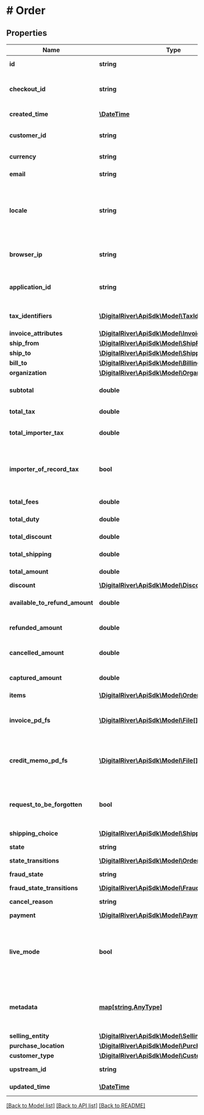 # # Order

## Properties

Name | Type | Description | Notes
------------ | ------------- | ------------- | -------------
**id** | **string** | The unique identifier for the order. | [optional] [readonly] 
**checkout_id** | **string** | The unique identifier of the checkout submitted to create the order. | [optional] 
**created_time** | [**\DateTime**](\DateTime.md) | Time at which the order was created. | [optional] [readonly] 
**customer_id** | **string** | The identifier of the customer associated with this order. | [optional] 
**currency** | **string** | A three-letter ISO currency code. | [optional] 
**email** | **string** | The customer&#39;s email address. | [optional] 
**locale** | **string** | A designator that combines the two-letter ISO 639-1 language code with the ISO 3166-1 alpha-2 country code. | [optional] 
**browser_ip** | **string** | The IP address of the browser used by the customer when placing the order. | [optional] 
**application_id** | **string** | An arbitrary string identifier that can be used to track the application type. | [optional] [readonly] 
**tax_identifiers** | [**\DigitalRiver\ApiSdk\Model\TaxIdentifier[]**](TaxIdentifier.md) | A list of the tax identifiers applied to this order. | [optional] 
**invoice_attributes** | [**\DigitalRiver\ApiSdk\Model\InvoiceAttributes**](InvoiceAttributes.md) |  | [optional] 
**ship_from** | [**\DigitalRiver\ApiSdk\Model\ShipFrom**](ShipFrom.md) |  | [optional] 
**ship_to** | [**\DigitalRiver\ApiSdk\Model\Shipping**](Shipping.md) |  | [optional] 
**bill_to** | [**\DigitalRiver\ApiSdk\Model\Billing**](Billing.md) |  | [optional] 
**organization** | [**\DigitalRiver\ApiSdk\Model\Organization**](Organization.md) |  | [optional] 
**subtotal** | **double** | Represents the total order amount exclusive of tax. | [optional] [readonly] 
**total_tax** | **double** | Represents the total tax amount. | [optional] [readonly] 
**total_importer_tax** | **double** | Represents the total tax amount from the importer of record. | [optional] 
**importer_of_record_tax** | **bool** | If &lt;code&gt;true&lt;/code&gt;, indicates that the tax amount is paid by the importer of record. | [optional] [readonly] 
**total_fees** | **double** | Represents the total fee amount. | [optional] [readonly] 
**total_duty** | **double** | Represents the total duty amount. | [optional] [readonly] 
**total_discount** | **double** | Represents the total discount amount. | [optional] [readonly] 
**total_shipping** | **double** | Represents the total shipping amount. | [optional] [readonly] 
**total_amount** | **double** | Represents the total charge amount. | [optional] [readonly] 
**discount** | [**\DigitalRiver\ApiSdk\Model\Discount**](Discount.md) |  | [optional] 
**available_to_refund_amount** | **double** | The available to refund amount at the order-level. | [optional] 
**refunded_amount** | **double** | Represents the total payment amount refunded. | [optional] [readonly] 
**cancelled_amount** | **double** | Represents the total payment amount cancelled. | [optional] [readonly] 
**captured_amount** | **double** | Represents the total payment amount captured. | [optional] [readonly] 
**items** | [**\DigitalRiver\ApiSdk\Model\OrderItem[]**](OrderItem.md) |  | [optional] 
**invoice_pd_fs** | [**\DigitalRiver\ApiSdk\Model\File[]**](File.md) | An array of links to downloadable PDF invoices. If no invoices exist yet, the array is null. | [optional] 
**credit_memo_pd_fs** | [**\DigitalRiver\ApiSdk\Model\File[]**](File.md) | An array of links to downloadable PDF credit memos. If no credit memos exist yet, the array is null. | [optional] 
**request_to_be_forgotten** | **bool** | If &lt;code&gt;true&lt;/code&gt; indicates a user placing an order has requested this order be forgotten. | [optional] [default to false]
**shipping_choice** | [**\DigitalRiver\ApiSdk\Model\ShippingChoice**](ShippingChoice.md) |  | [optional] 
**state** | **string** | The current order state. | [optional] [readonly] 
**state_transitions** | [**\DigitalRiver\ApiSdk\Model\OrderStateTransitions**](OrderStateTransitions.md) |  | [optional] 
**fraud_state** | **string** | The fraud review state. | [optional] [readonly] 
**fraud_state_transitions** | [**\DigitalRiver\ApiSdk\Model\FraudStateTransitions**](FraudStateTransitions.md) |  | [optional] 
**cancel_reason** | **string** | Indicates the reason for the cancellation. | [optional] 
**payment** | [**\DigitalRiver\ApiSdk\Model\Payments**](Payments.md) |  | [optional] 
**live_mode** | **bool** | Has the value &lt;code&gt;true&lt;/code&gt; if the object exists in live mode or the value &lt;code&gt;false&lt;/code&gt; if the object exists in test mode. | [optional] 
**metadata** | [**map[string,AnyType]**](AnyType.md) | Key-value pairs used to store additional data. Value can be string, boolean or integer types. | [optional] 
**selling_entity** | [**\DigitalRiver\ApiSdk\Model\SellingEntity**](SellingEntity.md) |  | [optional] 
**purchase_location** | [**\DigitalRiver\ApiSdk\Model\PurchaseLocation**](PurchaseLocation.md) |  | [optional] 
**customer_type** | [**\DigitalRiver\ApiSdk\Model\CustomerType**](CustomerType.md) |  | [optional] 
**upstream_id** | **string** | The upstream identifier. | [optional] 
**updated_time** | [**\DateTime**](\DateTime.md) | Time at which the order was created. | [optional] [readonly] 

[[Back to Model list]](../../README.md#documentation-for-models) [[Back to API list]](../../README.md#documentation-for-api-endpoints) [[Back to README]](../../README.md)


